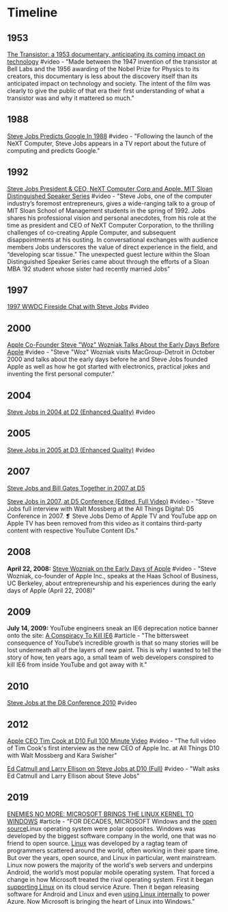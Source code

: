 # Timeline

## 1953

[The Transistor: a 1953 documentary, anticipating its coming impact on technology](https://www.youtube.com/watch?v=V9xUQWo4vN0) \#video - "Made between the 1947 invention of the transistor at Bell Labs and the 1956 awarding of the Nobel Prize for Physics to its creators, this documentary is less about the discovery itself than its anticipated impact on technology and society. The intent of the film was clearly to give the public of that era their first understanding of what a transistor was and why it mattered so much."

## 1988

[Steve Jobs Predicts Google In 1988](https://www.youtube.com/watch?v=Ir3kSyHw9Is) \#video - "Following the launch of the NeXT Computer, Steve Jobs appears in a TV report about the future of computing and predicts Google."

## 1992

[Steve Jobs President & CEO, NeXT Computer Corp and Apple. MIT Sloan Distinguished Speaker Series](https://www.youtube.com/watch?v=Gk-9Fd2mEnI) \#video - "Steve Jobs, one of the computer industry’s foremost entrepreneurs, gives a wide-ranging talk to a group of MIT Sloan School of Management students in the spring of 1992. Jobs shares his professional vision and personal anecdotes, from his role at the time as president and CEO of NeXT Computer Corporation, to the thrilling challenges of co-creating Apple Computer, and subsequent disappointments at his ousting. In conversational exchanges with audience members Jobs underscores the value of direct experience in the field, and “developing scar tissue.” The unexpected guest lecture within the Sloan Distinguished Speaker Series came about through the efforts of a Sloan MBA ’92 student whose sister had recently married Jobs"

## 1997

[1997 WWDC Fireside Chat with Steve Jobs](https://www.youtube.com/watch?v=6iACK-LNnzM) \#video

## 2000

[Apple Co-Founder Steve "Woz" Wozniak Talks About the Early Days Before Apple](https://www.youtube.com/watch?v=iDOYnq2qa50) \#video - "Steve "Woz" Wozniak visits MacGroup-Detroit in October 2000 and talks about the early days before he and Steve Jobs founded Apple as well as how he got started with electronics, practical jokes and inventing the first personal computer."

## 2004

[Steve Jobs in 2004 at D2 \(Enhanced Quality\)](https://www.youtube.com/watch?v=idhrY_3-bJs) \#video

## 2005

[Steve Jobs in 2005 at D3 \(Enhanced Quality\)](https://www.youtube.com/watch?v=IzH54FpWAP0) \#video

## 2007

[Steve Jobs and Bill Gates Together in 2007 at D5](https://www.youtube.com/watch?v=ZWaX1g_2SSQ)

[Steve Jobs in 2007, at D5 Conference \(Edited, Full Video\)](https://www.youtube.com/watch?v=WktCKB-QMkk) \#video - "Steve Jobs full interview with Walt Mossberg at the All Things Digital: D5 Conference in 2007. ❡ Steve Jobs Demo of Apple TV and YouTube app on Apple TV has been removed from this video as it contains third-party content with respective YouTube Content IDs."

## 2008

**April 22, 2008:** [Steve Wozniak on the Early Days of Apple](https://www.youtube.com/watch?v=5WBX6SACViI) \#video - "Steve Wozniak, co-founder of Apple Inc., speaks at the Haas School of Business, UC Berkeley, about entrepreneurship and his experiences during the early days of Apple \(April 22, 2008\)"

## 2009

**July 14, 2009:** YouTube engineers sneak an IE6 deprecation notice banner onto the site: [A Conspiracy To Kill IE6](http://blog.chriszacharias.com/a-conspiracy-to-kill-ie6) \#article - "The bittersweet consequence of YouTube’s incredible growth is that so many stories will be lost underneath all of the layers of new paint. This is why I wanted to tell the story of how, ten years ago, a small team of web developers conspired to kill IE6 from inside YouTube and got away with it."

## 2010

[Steve Jobs at the D8 Conference 2010](https://www.youtube.com/watch?v=a0AZLPqjpkg) \#video

## 2012

[Apple CEO Tim Cook at D10 Full 100 Minute Video](https://www.youtube.com/watch?v=eUAPHgiEniQ&t=3s) \#video - "The full video of Tim Cook's first interview as the new CEO of Apple Inc. at All Things D10 with Walt Mossberg and Kara Swisher"

[Ed Catmull and Larry Ellison on Steve Jobs at D10 \(Full\)](https://www.youtube.com/watch?v=B7p2u_hMqK4) \#video - "Walt asks Ed Catmull and Larry Ellison about Steve Jobs"

## 2019

[ENEMIES NO MORE: MICROSOFT BRINGS THE LINUX KERNEL TO WINDOWS](https://www.wired.com/story/enemies-no-more-microsoft-brings-linux-kernel-windows/) \#article - "FOR DECADES, MICROSOFT Windows and the [open source](https://www.wired.com/story/wired-guide-open-source-software/)Linux operating system were polar opposites. Windows was developed by the biggest software company in the world, one that was no friend to open source. [Linux](https://www.wired.com/tag/linux/) was developed by a ragtag team of programmers scattered around the world, often working in their spare time. But over the years, open source, and Linux in particular, went mainstream. Linux now powers the majority of the world's web servers and underpins Android, the world’s most popular mobile operating system. That forced a change in how Microsoft treated the rival operating system. First it began [supporting Linux](https://www.wired.com/2012/05/microsoft-linux/) on its cloud service Azure. Then it began releasing software for Android and Linux and even [using Linux internally](https://www.wired.com/2016/03/now-can-use-linux-just-like-microsoft/) to power Azure. Now Microsoft is bringing the heart of Linux into Windows."

